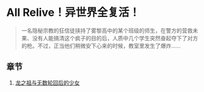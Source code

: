 # All Relive！异世界全复活！

> 一名隐秘宗教的狂信徒挟持了雾黎高中的某个班级的师生，在警方的营救未果、没有人能搞清这个疯子的目的后，人质中几个学生突然奋起夺下了对方的枪。不过，正当他们稍微安下心来的时候，教室里发生了爆炸……

## 章节

1. [龙之祖与无数轮回后的少女](chapters/001.md)
